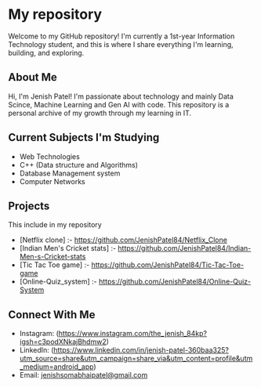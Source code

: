 #  My repository 

Welcome to my GitHub repository! I'm currently a 1st-year Information Technology student, and this is where I share everything I'm learning, building, and exploring.

## About Me

Hi, I'm Jenish Patel! I'm passionate about technology and mainly Data Scince, Machine Learning and Gen AI with code. This repository is a personal archive of my growth through my learning in IT.


## Current Subjects I'm Studying

- Web Technologies
- C++ (Data structure and Algorithms)
- Database Management system
- Computer Networks


## Projects

This include in my repository
- [Netflix clone] :- https://github.com/JenishPatel84/Netflix_Clone
- [Indian Men's Cricket stats] :- https://github.com/JenishPatel84/Indian-Men-s-Cricket-stats
- [Tic Tac Toe game] :- https://github.com/JenishPatel84/Tic-Tac-Toe-game
- [Online-Quiz_system] :- https://github.com/JenishPatel84/Online-Quiz-System

## Connect With Me

- Instagram: (https://www.instagram.com/the_jenish_84kp?igsh=c3podXNkajBhdmw2)
- LinkedIn: (https://www.linkedin.com/in/jenish-patel-360baa325?utm_source=share&utm_campaign=share_via&utm_content=profile&utm_medium=android_app)
- Email:  jenishsomabhaipatel@gmail.com 

